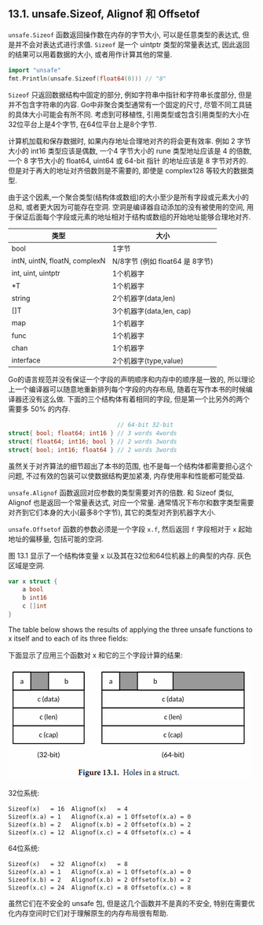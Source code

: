 ## 13.1. unsafe.Sizeof, Alignof 和 Offsetof

`unsafe.Sizeof` 函数返回操作数在内存的字节大小, 可以是任意类型的表达式, 但是并不会对表达式进行求值. `Sizeof` 是一个 uintptr 类型的常量表达式, 因此返回的结果可以用着数据的大小, 或者用作计算其他的常量.

```Go
import "unsafe"
fmt.Println(unsafe.Sizeof(float64(0))) // "8"
```

`Sizeof` 只返回数据结构中固定的部分, 例如字符串中指针和字符串长度部分, 但是并不包含字符串的内容. Go中非聚合类型通常有一个固定的尺寸, 尽管不同工具链的具体大小可能会有所不同. 考虑到可移植性, 引用类型或包含引用类型的大小在32位平台上是4个字节, 在64位平台上是8个字节.

计算机加载和保存数据时, 如果内存地址合理地对齐的将会更有效率.
例如 2 字节大小的 int16 类型应该是偶数, 一个4 字节大小的 rune 类型地址应该是 4 的倍数, 一个 8 字节大小的 float64, uint64 或 64-bit 指针 的地址应该是 8 字节对齐的. 但是对于再大的地址对齐倍数则是不需要的,
即使是 complex128 等较大的数据类型.

由于这个因素,一个聚合类型(结构体或数组)的大小至少是所有字段或元素大小的总和, 或者更大因为可能存在空洞. 空洞是编译器自动添加的没有被使用的空间, 用于保证后面每个字段或元素的地址相对于结构或数组的开始地址能够合理地对齐.


类型                          | 大小
----------------------------- | ----
bool                          | 1字节
intN, uintN, floatN, complexN | N/8字节 (例如 float64 是 8字节)
int, uint, uintptr            | 1个机器字
*T                            | 1个机器字
string                        | 2个机器字(data,len)
[]T                           | 3个机器字(data,len, cap)
map                           | 1个机器字
func                          | 1个机器字
chan                          | 1个机器字
interface                     | 2个机器字(type,value)

Go的语言规范并没有保证一个字段的声明顺序和内存中的顺序是一致的, 所以理论上一个编译器可以随意地重新排列每个字段的内存布局, 随着在写作本书的时候编译器还没有这么做. 下面的三个结构体有着相同的字段, 但是第一个比另外的两个需要多 50% 的内存.


```Go
                               // 64-bit 32-bit
struct{ bool; float64; int16 } // 3 words 4words
struct{ float64; int16; bool } // 2 words 3words
struct{ bool; int16; float64 } // 2 words 3words
```

虽然关于对齐算法的细节超出了本书的范围, 也不是每一个结构体都需要担心这个问题, 不过有效的包装可以使数据结构更加紧凑, 内存使用率和性能都可能受益.

`unsafe.Alignof` 函数返回对应参数的类型需要对齐的倍数. 和 Sizeof 类似, Alignof 也是返回一个常量表达式, 对应一个常量. 通常情况下布尔和数字类型需要对齐到它们本身的大小(最多8个字节), 其它的类型对齐到机器字大小.

`unsafe.Offsetof` 函数的参数必须是一个字段 `x.f`, 然后返回 `f` 字段相对于 `x` 起始地址的偏移量, 包括可能的空洞.

图 13.1 显示了一个结构体变量 x 以及其在32位和64位机器上的典型的内存. 灰色区域是空洞.

```Go
var x struct {
	a bool
	b int16
	c []int
}
```

The table below shows the results of applying the three unsafe functions to x itself and to each of its three ﬁelds:

下面显示了应用三个函数对 x 和它的三个字段计算的结果:

![](../images/ch13-01.png)


32位系统:

```
Sizeof(x)   = 16  Alignof(x)   = 4
Sizeof(x.a) = 1   Alignof(x.a) = 1 Offsetof(x.a) = 0
Sizeof(x.b) = 2   Alignof(x.b) = 2 Offsetof(x.b) = 2
Sizeof(x.c) = 12  Alignof(x.c) = 4 Offsetof(x.c) = 4
```

64位系统:

```
Sizeof(x)   = 32  Alignof(x)   = 8
Sizeof(x.a) = 1   Alignof(x.a) = 1 Offsetof(x.a) = 0
Sizeof(x.b) = 2   Alignof(x.b) = 2 Offsetof(x.b) = 2
Sizeof(x.c) = 24  Alignof(x.c) = 8 Offsetof(x.c) = 8
```

虽然它们在不安全的 unsafe 包, 但是这几个函数并不是真的不安全,
特别在需要优化内存空间时它们对于理解原生的内存布局很有帮助.

